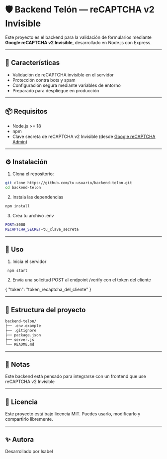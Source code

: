 # 🛡️ Backend Telón — reCAPTCHA v2 Invisible

Este proyecto es el backend para la validación de formularios mediante **Google reCAPTCHA v2 Invisible**, desarrollado en Node.js con Express.

---

## 🚀 Características

- Validación de reCAPTCHA invisible en el servidor
- Protección contra bots y spam
- Configuración segura mediante variables de entorno
- Preparado para despliegue en producción

---

## 📦 Requisitos

- Node.js >= 18
- npm
- Clave secreta de reCAPTCHA v2 Invisible (desde [Google reCAPTCHA Admin](https://www.google.com/recaptcha/admin))

---

## ⚙️ Instalación

1. Clona el repositorio:

```bash
git clone https://github.com/tu-usuario/backend-telon.git
cd backend-telon
```

2. Instala las dependencias
```bash
npm install
```

3. Crea tu archivo .env
```bash
PORT=3000
RECAPTCHA_SECRET=tu_clave_secreta
```

---

## 🧪 Uso
 
 1. Inicia el servidor
```bash
 npm start
```

 2. Envía una solicitud POST al endpoint /verify con el token del cliente

 {
  "token": "token_recaptcha_del_cliente"
}


---


## 📁 Estructura del proyecto
```bash
backend-telon/
├── .env.example
├── .gitignore
├── package.json
├── server.js
└── README.md

```

---

## 🧠 Notas
Este backend está pensado para integrarse con un frontend que use reCAPTCHA v2 Invisible


---

## 📜 Licencia
Este proyecto está bajo licencia MIT. Puedes usarlo, modificarlo y compartirlo libremente.


---

## ✨ Autora
Desarrollado por Isabel 